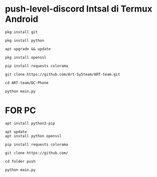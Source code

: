 # push-level-discord Intsal di Termux Android

```
pkg install git
```

```
pkg install python
```

```
apt upgrade && update
```

```
pkg install openssl
```

```
pip install requests colorama
```

```
git clone https://github.com/Art-Sy5team/ART-team.git
```

```
cd ART-team/DC-Phone
```

```
python main.py
```

# FOR PC

```
apt install python3-pip
```

```
apt update
apt install python openssl
```

```
pip install requests colorama
```

```
git clone https://github.com/
```

```
cd folder push
```

```
python main.py
```